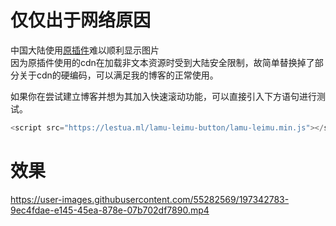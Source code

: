 # 仅仅出于网络原因
中国大陆使用[原插件](https://github.com/fz6m/lamu-leimu-button)难以顺利显示图片  
因为原插件使用的cdn在加载非文本资源时受到大陆安全限制，故简单替换掉了部分关于cdn的硬编码，可以满足我的博客的正常使用。  

如果你在尝试建立博客并想为其加入快速滚动功能，可以直接引入下方语句进行测试。
```js
<script src="https://lestua.ml/lamu-leimu-button/lamu-leimu.min.js"></script>
```

# 效果

https://user-images.githubusercontent.com/55282569/197342783-9ec4fdae-e145-45ea-878e-07b702df7890.mp4


